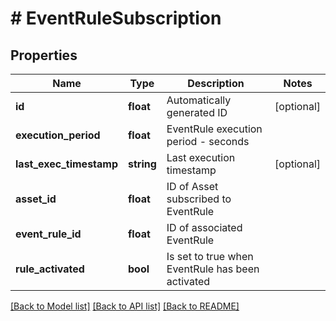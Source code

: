 # # EventRuleSubscription

## Properties

Name | Type | Description | Notes
------------ | ------------- | ------------- | -------------
**id** | **float** | Automatically generated ID | [optional] 
**execution_period** | **float** | EventRule execution period - seconds | 
**last_exec_timestamp** | **string** | Last execution timestamp | [optional] 
**asset_id** | **float** | ID of Asset subscribed to EventRule | 
**event_rule_id** | **float** | ID of associated EventRule | 
**rule_activated** | **bool** | Is set to true when EventRule has been activated | 

[[Back to Model list]](../../README.md#documentation-for-models) [[Back to API list]](../../README.md#documentation-for-api-endpoints) [[Back to README]](../../README.md)


